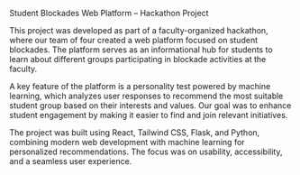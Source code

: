 Student Blockades Web Platform – Hackathon Project

This project was developed as part of a faculty-organized hackathon, where our team of four created a web platform focused on student blockades.
The platform serves as an informational hub for students to learn about different groups participating in blockade activities at the faculty.

A key feature of the platform is a personality test powered by machine learning, which analyzes user responses to recommend the most suitable student group 
based on their interests and values. Our goal was to enhance student engagement by making it easier to find and join relevant initiatives.

The project was built using React, Tailwind CSS, Flask, and Python, combining modern web development with machine learning for personalized recommendations. 
The focus was on usability, accessibility, and a seamless user experience.
